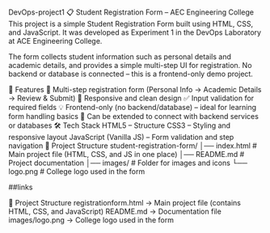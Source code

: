 DevOps-project1
📋 Student Registration Form – AEC Engineering College
This project is a simple Student Registration Form built using HTML, CSS, and JavaScript.
It was developed as Experiment 1 in the DevOps Laboratory at ACE Engineering College.

The form collects student information such as personal details and academic details, and provides a simple multi-step UI for registration.
No backend or database is connected – this is a frontend-only demo project.

🚀 Features
📝 Multi-step registration form (Personal Info → Academic Details → Review & Submit)
🎨 Responsive and clean design
✅ Input validation for required fields
💡 Frontend-only (no backend/database) – ideal for learning form handling basics
🔄 Can be extended to connect with backend services or databases
🛠️ Tech Stack
HTML5 – Structure
CSS3 – Styling and responsive layout
JavaScript (Vanilla JS) – Form validation and step navigation
📂 Project Structure
student-registration-form/ │── index.html # Main project file (HTML, CSS, and JS in one place)
│── README.md # Project documentation
│── images/ # Folder for images and icons
└── logo.png # College logo used in the form

##links

📂 Project Structure
registrationform.html → Main project file (contains HTML, CSS, and JavaScript)
README.md → Documentation file
images/logo.png → College logo used in the form
